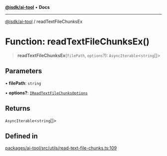 [**@isdk/ai-tool**](../README.md) • **Docs**

***

[@isdk/ai-tool](../globals.md) / readTextFileChunksEx

# Function: readTextFileChunksEx()

> **readTextFileChunksEx**(`filePath`, `options`?): `AsyncIterable`\<`string`[]\>

## Parameters

• **filePath**: `string`

• **options?**: [`IReadTextFileChunksOptions`](../interfaces/IReadTextFileChunksOptions.md)

## Returns

`AsyncIterable`\<`string`[]\>

## Defined in

[packages/ai-tool/src/utils/read-text-file-chunks.ts:109](https://github.com/isdk/ai-tool.js/blob/e324043799402aa2caa41711a9168487ab85c166/src/utils/read-text-file-chunks.ts#L109)
